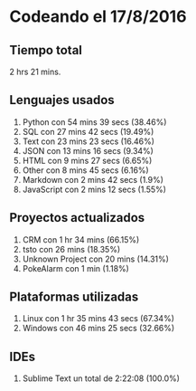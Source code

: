 # Codeando el 17/8/2016

## Tiempo total
2 hrs 21 mins.

## Lenguajes usados
1. Python con 54 mins 39 secs (38.46%)
1. SQL con 27 mins 42 secs (19.49%)
1. Text con 23 mins 23 secs (16.46%)
1. JSON con 13 mins 16 secs (9.34%)
1. HTML con 9 mins 27 secs (6.65%)
1. Other con 8 mins 45 secs (6.16%)
1. Markdown con 2 mins 42 secs (1.9%)
1. JavaScript con 2 mins 12 secs (1.55%)

## Proyectos actualizados
1. CRM con 1 hr 34 mins (66.15%)
1. tsto con 26 mins (18.35%)
1. Unknown Project con 20 mins (14.31%)
1. PokeAlarm con 1 min (1.18%)

## Plataformas utilizadas
1. Linux con 1 hr 35 mins 43 secs (67.34%)
1. Windows con 46 mins 25 secs (32.66%)

## IDEs
1. Sublime Text un total de 2:22:08 (100.0%)
